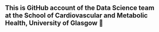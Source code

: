 ## This is GitHub account of the Data Science team at the School of Cardiovascular and Metabolic Health, University of Glasgow 👋

<!--

Please bear with us while we develop the account. We will soon share:

code for data cleaning
project-level outputs and analysis code
If you have any additional suggestions or requests for this GitHub organisation, please email jennifer.lees@glasgow.ac.uk
